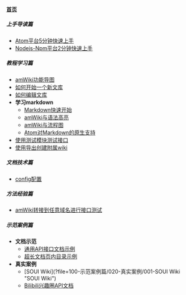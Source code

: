 
#### [首页](?file=home-首页)

##### 上手导读篇
- [Atom平台5分钟快速上手](?file=010-上手导读篇/001-Atom平台5分钟快速上手 "Atom平台5分钟快速上手")
- [Nodejs-Npm平台2分钟快速上手](?file=010-上手导读篇/002-Nodejs-Npm平台2分钟快速上手 "Nodejs-Npm平台2分钟快速上手")

##### 教程学习篇
- [amWiki功能导图](?file=020-教程学习篇/001-amWiki功能导图 "amWiki功能导图")
- [如何开始一个新文库](?file=020-教程学习篇/003-如何开始一个新文库 "如何开始一个新文库")
- [如何编辑文库](?file=020-教程学习篇/004-如何编辑文库 "如何编辑文库")
- **学习markdown**
    - [Markdown快速开始](?file=020-教程学习篇/005-学习markdown/01-Markdown快速开始 "Markdown快速开始")
    - [amWiki与语法高亮](?file=020-教程学习篇/005-学习markdown/02-amWiki与语法高亮 "amWiki与语法高亮")
    - [amWiki与流程图](?file=020-教程学习篇/005-学习markdown/03-amWiki与流程图 "amWiki与流程图")
    - [Atom对Markdown的原生支持](?file=020-教程学习篇/005-学习markdown/05-Atom对Markdown的原生支持 "Atom对Markdown的原生支持")
- [使用测试模块测试接口](?file=020-教程学习篇/006-使用测试模块测试接口 "使用测试模块测试接口")
- [使用导出创建附属wiki](?file=020-教程学习篇/007-使用导出创建附属wiki "使用导出创建附属wiki")

##### 文档技术篇
- [config配置](?file=030-文档技术篇/001-config配置 "config配置")

##### 方法经验篇
- [amWiki转接到任意域名进行接口测试](?file=040-方法经验篇/001-amWiki转接到任意域名进行接口测试 "amWiki转接到任意域名进行接口测试")

##### 示范案例篇
- **文档示范**
    - [通用API接口文档示例](?file=100-示范案例篇/010-文档示范/001-通用API接口文档示例 "通用API接口文档示例")
    - [超长文档页内目录示例](?file=100-示范案例篇/010-文档示范/002-超长文档页内目录示例 "超长文档页内目录示例")
- **真实案例**
    - [SOUI Wiki](?file=100-示范案例篇/020-真实案例/001-SOUI Wiki "SOUI Wiki")
    - [Bilibili兴趣圈API文档](?file=100-示范案例篇/020-真实案例/002-Bilibili兴趣圈API文档 "Bilibili兴趣圈API文档")
